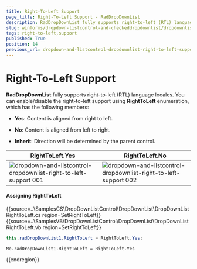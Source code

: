 ```yaml
---
title: Right-To-Left Support
page_title: Right-To-Left Support - RadDropDownList
description: RadDropDownList fully supports right-to-left (RTL) language locales which is controlled by the RightToLeft property
slug: winforms/dropdown-listcontrol-and-checkeddropdownlist/dropdownlist/right-to-left-support
tags: right-to-left,support
published: True
position: 14
previous_url: dropdown-and-listcontrol-dropdownlist-right-to-left-support
---
```


# Right-To-Left Support
 
__RadDropDownList__ fully supports right-to-left (RTL) language locales. You can enable/disable the right-to-left support using __RightToLeft__ enumeration, which has the following members:

* __Yes__: Content is aligned from right to left.
            

* __No__: Content is aligned from left to right.
            

* __Inherit__: Direction will be determined by the parent control.
            
|RightToLeft.Yes|RightToLeft.No|
|----|----|
|![dropdown-and-listcontrol-dropdownlist-right-to-left-support 001](images/dropdown-and-listcontrol-dropdownlist-right-to-left-support001.png)|![dropdown-and-listcontrol-dropdownlist-right-to-left-support 002](images/dropdown-and-listcontrol-dropdownlist-right-to-left-support002.png)
 
#### Assigning RightToLeft 

{{source=..\SamplesCS\DropDownListControl\DropDownList\DropDownListRightToLeft.cs region=SetRightToLeft}} 
{{source=..\SamplesVB\DropDownListControl\DropDownList\DropDownListRightToLeft.vb region=SetRightToLeft}} 

````C#
this.radDropDownList1.RightToLeft = RightToLeft.Yes;

````
````VB.NET
Me.radDropDownList1.RightToLeft = RightToLeft.Yes

````

{{endregion}} 



